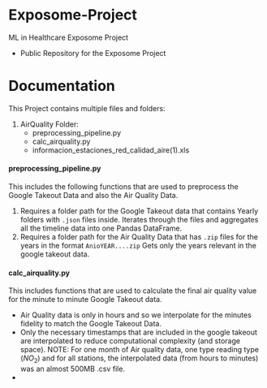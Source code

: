 # Exposome-Project
ML in Healthcare Exposome Project



- Public Repository for the Exposome Project


# Documentation

This Project contains multiple files and folders:

1. AirQuality Folder:
   - preprocessing_pipeline.py 
   - calc_airquality.py
   - informacion_estaciones_red_calidad_aire(1).xls

#### preprocessing_pipeline.py

This includes the following functions that are used to preprocess the Google Takeout Data and also the Air Quality Data.

1. Requires a folder path for the Google Takeout data that contains Yearly folders with `.json` files inside. Iterates through the files and aggregates all the timeline data into one Pandas DataFrame.
2. Requires a folder path for the Air Quality Data that has `.zip` files for the years in the format `AnioYEAR....zip` Gets only the years relevant in the google takeout data.

#### calc_airquality.py

This includes functions that are used to calculate the final air quality value for the minute to minute Google Takeout data.

- Air Quality data is only in hours and so we interpolate for the minutes fidelity to match the Google Takeout Data.
- Only the necessary timestamps that are included in the google takeout are interpolated to reduce computational complexity (and storage space). NOTE: For one month of Air quality data, one type reading type ($NO_{2}$) and for all stations, the interpolated data (from hours to minutes) was an almost 500MB .csv file.
- 
   


